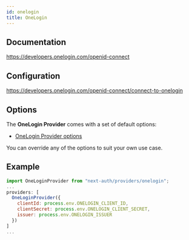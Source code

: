 ```yaml
---
id: onelogin
title: OneLogin
---
```


## Documentation

https://developers.onelogin.com/openid-connect

## Configuration

https://developers.onelogin.com/openid-connect/connect-to-onelogin

## Options

The **OneLogin Provider** comes with a set of default options:

- [OneLogin Provider options](https://github.com/nextauthjs/next-auth/blob/main/src/providers/onelogin.js)

You can override any of the options to suit your own use case.

## Example

```js
import OneLoginProvider from "next-auth/providers/onelogin";
...
providers: [
  OneLoginProvider({
    clientId: process.env.ONELOGIN_CLIENT_ID,
    clientSecret: process.env.ONELOGIN_CLIENT_SECRET,
    issuer: process.env.ONELOGIN_ISSUER
  })
]
...
```
